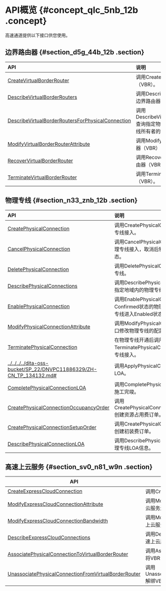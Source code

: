 # API概览 {#concept_qlc_5nb_12b .concept}

高速通道提供以下接口供您使用。

## 边界路由器 {#section_d5g_44b_12b .section}

|API|说明|
|:--|:-|
|[CreateVirtualBorderRouter](https://help.aliyun.com/document_detail/124791.htm)|调用CreateVirtualBorderRouter新建边界路由器（VBR）。|
|[DescribeVirtualBorderRouters](https://help.aliyun.com/document_detail/109032.html?)|调用DescribeVirtualBorderRouters接口查询已创建的边界路由器（VBR）。|
|[DescribeVirtualBorderRoutersForPhysicalConnection](https://help.aliyun.com/document_detail/109033.html)|调用DescribeVirtualBorderRoutersForPhysicalConnection查询指定物理专线下的边界路由器（VBR），包括物理专线所有者的VBR和其他账号的VBR。|
|[ModifyVirtualBorderRouterAttribute](https://help.aliyun.com/document_detail/109035.html)|调用ModifyVirtualBorderRouterAttribute修改边界路由器（VBR）的配置。|
|[RecoverVirtualBorderRouter](https://help.aliyun.com/document_detail/109042.html?)|调用RecoverVirtualBorderRouter恢复被终止的边界路由器（VBR）。|
|[TerminateVirtualBorderRouter](https://help.aliyun.com/document_detail/109041.html?)|调用TerminateVirtualBorderRouter终止边界路由器（VBR）。|

## 物理专线 {#section_n33_znb_12b .section}

|API|说明|
|:--|:-|
|[CreatePhysicalConnection](https://help.aliyun.com/document_detail/109008.html?)|调用CreatePhysicalConnection接口申请物理专线接入。|
|[CancelPhysicalConnection](https://help.aliyun.com/document_detail/109010.html?)|调用CancelPhysicalConnection接口取消物理专线接入，取消后物理专线进入Canceled状态。|
|[DeletePhysicalConnection](https://help.aliyun.com/document_detail/109016.html?)|调用DeletePhysicalConnection接口删除物理专线。|
|[DescribePhysicalConnections](https://help.aliyun.com/document_detail/109011.html?)|调用DescribePhysicalConnections接口查询指定地域内的物理专线。|
|[EnablePhysicalConnection](https://help.aliyun.com/document_detail/109015.html?)|调用EnablePhysicalConnection接口开通处于Confirmed状态的物理专线，开通完成后物理专线进入Enabled状态。|
|[ModifyPhysicalConnectionAttribute](https://help.aliyun.com/document_detail/109013.html?)|调用ModifyPhysicalConnectionAttribute接口修改物理专线的配置。|
|[TerminatePhysicalConnection](https://help.aliyun.com/document_detail/109014.html?)|在物理专线开通后调用TerminatePhysicalConnection接口终止物理专线接入。|
|[../../../../dita-oss-bucket/SP\_22/DNVPC11886329/ZH-CN\_TP\_134132.md\#](../../../../intl.zh-CN/API参考/物理专线/ApplyPhysicalConnectionLOA.md#)|调用ApplyPhysicalConnectionLOA申请LOA。|
|[CompletePhysicalConnectionLOA](https://help.aliyun.com/document_detail/112124.html?)|调用CompletePhysicalConnectionLOA完成施工完竣。|
|[CreatePhysicalConnectionOccupancyOrder](https://help.aliyun.com/document_detail/120031.html?)|调用CreatePhysicalConnectionOccupancyOrder创建资源占用费订单。|
|[CreatePhysicalConnectionSetupOrder](https://help.aliyun.com/document_detail/112126.html?)|调用CreatePhysicalConnectionSetupOrder创建初装费订单。|
|[DescribePhysicalConnectionLOA](https://help.aliyun.com/document_detail/112127.html?)|调用DescribePhysicalConnectionLOA查询物理专线LOA信息。|

## 高速上云服务 {#section_sv0_n81_w9n .section}

|API|说明|
|---|--|
|[CreateExpressCloudConnection](../../../../intl.zh-CN/API参考/高速上云服务/CreateExpressCloudConnection.md#)|调用CreateExpressCloudConnection申请高速上云服务。|
|[ModifyExpressCloudConnectionAttribute](../../../../intl.zh-CN/API参考/高速上云服务/ModifyExpressCloudConnectionAttribute.md#)|调用ModifyExpressCloudConnectionAttribute修改高速上云服务连接。|
|[ModifyExpressCloudConnectionBandwidth](../../../../intl.zh-CN/API参考/高速上云服务/ModifyExpressCloudConnectionBandwidth.md#)|调用ModifyExpressCloudConnectionBandwidth修改高速上云服务带宽。|
|[DescribeExpressCloudConnections](../../../../intl.zh-CN/API参考/高速上云服务/DescribeExpressCloudConnections.md#)|调用DescribeExpressCloudConnections查询某个区域的高速上云服务列表。|
|[AssociatePhysicalConnectionToVirtualBorderRouter](../../../../intl.zh-CN/API参考/边界路由器/AssociatePhysicalConnectionToVirtualBorderRouter.md#)|调用AssociatePhysicalConnectionToVirtualBorderRouter将VBR关联物理专线。|
|[UnassociatePhysicalConnectionFromVirtualBorderRouter](../../../../intl.zh-CN/API参考/边界路由器/UnassociatePhysicalConnectionFromVirtualBorderRouter.md#)|调用UnassociatePhysicalConnectionFromVirtualBorderRouter解绑VBR和物理专线。|


